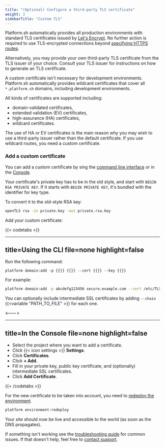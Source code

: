 ```yaml
---
title: "(Optional) Configure a third-party TLS certificate"
weight: 3
sidebarTitle: "Custom TLS"
---
```


Platform.sh automatically provides all production environments with standard TLS certificates issued by [Let's Encrypt](https://letsencrypt.org/).
No further action is required to use TLS-encrypted connections beyond [specifying HTTPS routes](../../define-routes/https.md).

Alternatively, you may provide your own third-party TLS certificate from the TLS issuer of your choice.
Consult your TLS issuer for instructions on how to generate an TLS certificate.

A custom certificate isn't necessary for development environments.
Platform.sh automatically provides wildcard certificates that cover all `*.platform.sh` domains, including development environments.

All kinds of certificates are supported including:

* domain-validated certificates,
* extended validation (EV) certificates,
* high-assurance (HA) certificates,
* wildcard certificates.

The use of HA or EV certificates is the main reason why you may wish to use a third-party issuer rather than the default certificate.
If you use wildcard routes, you need a custom certificate.

### Add a custom certificate

You can add a custom certificate by sing the [command line interface](../../administration/cli/_index.md) or in the [Console](/administration/web/_index.md).

Your certificate's private key has to be in the old style, and start with `BEGIN RSA PRIVATE KEY`.
If it starts with `BEGIN PRIVATE KEY`, it's bundled with the identifier for key type.

To convert it to the old-style RSA key:

```bash
openTLS rsa -in private.key -out private.rsa.key
```

Add your custom certificate:

{{< codetabs >}}

---
title=Using the CLI
file=none
highlight=false
---

Run the following command:

<!-- This is in HTML to get the variable shortcode to work properly -->
<div class="highlight">
  <pre class="chroma"><code class="language-bash" data-lang="bash">platform domain:add -p {{<variable "PROJECT_ID" >}} {{<variable "DOMAIN" >}} --cert {{<variable "PATH_TO_CERTIFICATE_FILE" >}} --key {{<variable "PATH_TO_PRIVATE_KEY_FILE" >}}
</code></pre></div>

For example:

```bash
platform domain:add -p abcdefg123456 secure.example.com --cert /etc/TLS/private/secure-example-com.crt --key /etc/TLS/private/secure-example-com.key
```

You can optionally include intermediate SSL certificates by adding `--chain` {{<variable "PATH_TO_FILE" >}} for each one.

<--->

---
title=In the Console
file=none
highlight=false
---

- Select the project where you want to add a certificate.
- Click {{< icon settings >}} **Settings**.
- Click **Certificates**.
- Click **+ Add**.
- Fill in your private key, public key certificate, and (optionally) intermediate SSL certificates.
- Click **Add Certificate**.

{{< /codetabs >}}

For the new certificate to be taken into account, you need to [redeploy the environment](../../development/troubleshoot.md#force-a-redeploy).

```bash
platform environment:redeploy
```

Your site should now be live and accessible to the world (as soon as the DNS propagates).

If something isn't working see the [troubleshooting guide](/domains/troubleshoot.md) for common issues.
If that doesn't help, feel free to [contact support](../../overview/get-support.md).

